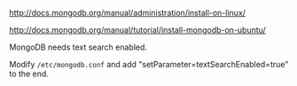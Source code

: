 
http://docs.mongodb.org/manual/administration/install-on-linux/

http://docs.mongodb.org/manual/tutorial/install-mongodb-on-ubuntu/

MongoDB needs text search enabled.

Modify `/etc/mongodb.conf` and add "setParameter=textSearchEnabled=true" to the end.
